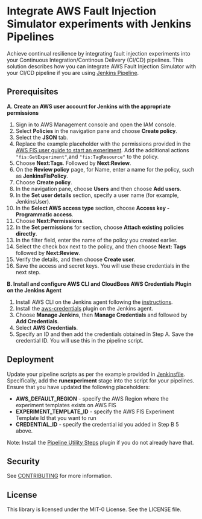# Integrate AWS Fault Injection Simulator experiments with Jenkins Pipelines

Achieve continual resilience by integrating fault injection experiments into your Continuous Integration/Continous Delivery (CI/CD) pipelines. This solution describes how you can integrate AWS Fault Injection Simulator with your CI/CD pipeline if you are using [Jenkins Pipeline](https://www.jenkins.io/doc/book/pipeline/). 

## Prerequisites

**A.	Create an AWS user account for Jenkins with the appropriate permissions**
1.	Sign in to AWS Management console and open the IAM console.
2.	Select **Policies** in the navigation pane and choose **Create policy**.
3.	Select the **JSON** tab.
4.	Replace the example placeholder with the permissions provided in the [AWS FIS user guide to start an experiment](https://docs.aws.amazon.com/fis/latest/userguide/security_iam_id-based-policy-examples.html#security-iam-policy-examples-start-experiment).
    Add the additional actions  ```"fis:GetExperiment"```,and ```"fis:TagResource"``` to the policy.
5.	Choose **Next:Tags**. Followed by **Next:Review**.
6.	On the **Review policy** page, for Name, enter a name for the policy, such as **JenkinsFisPolicy**.
7.	Choose **Create policy**.
8.	In the navigation pane, choose **Users** and then choose **Add users**.
9.	In the **Set user details** section, specify a user name (for example, JenkinsUser).
10.	In the **Select AWS access type** section, choose **Access key - Programmatic access**.
11.	Choose **Next:Permissions**.
12.	In the **Set permissions** for section, choose **Attach existing policies directly**.
13.	In the filter field, enter the name of the policy you created earlier.
14.	Select the check box next to the policy, and then choose **Next: Tags** followed by **Next:Review**.
15.	Verify the details, and then choose **Create user**.
16.	Save the access and secret keys. You will use these credentials in the next step.

**B.	Install and configure AWS CLI and CloudBees AWS Credentials Plugin on the Jenkins Agent**
1.	Install AWS CLI on the Jenkins agent following the [instructions](https://docs.aws.amazon.com/cli/latest/userguide/getting-started-install.html).
2.	Install the [aws-credentials](https://plugins.jenkins.io/aws-credentials/) plugin on the Jenkins agent.
3.	Choose **Manage Jenkins**, then **Manage Credentials** and followed by **Add Credentials**.
4.	Select **AWS Credentials**.
5.	Specify an ID and then add the credentials obtained in Step A. Save the credential ID. You will use this in the pipeline script.

## Deployment
Update your pipeline scripts as per the example provided in [Jenkinsfile](./Jenkinsfile). Specifically, add the  **runexperiment** stage into the script for your pipelines. Ensure that you have updated the following placeholders:
  * **AWS_DEFAULT_REGION** - specify the AWS Region where the experiment templates exists on AWS FIS 
  * **EXPERIMENT_TEMPLATE_ID** - specify the AWS FIS Experiment Template Id that you want to run
  * **CREDENTIAL_ID** - specify the credential id you added in Step B 5 above.

Note: Install the [Pipeline Utility Steps](https://www.jenkins.io/doc/pipeline/steps/pipeline-utility-steps/) plugin if you do not already have that.

## Security

See [CONTRIBUTING](../CONTRIBUTING.md#security-issue-notifications) for more information.

## License

This library is licensed under the MIT-0 License. See the LICENSE file.